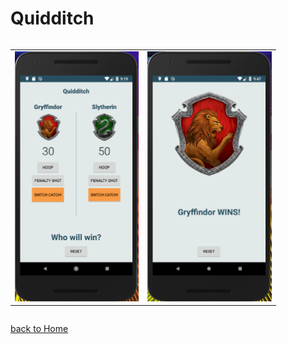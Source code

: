 Quidditch
=========

<div style="overflow-x:auto;">
	<table align="center" cellspacing="0" cellpadding="0" style="border: none; border-collapse:collapse">
		<tr>
			<td align="center"><a href="images/Quidditch1.PNG"><img src="images/Quidditch1.PNG" style="max-height: 400px" /></a></td>
			<td align="center"><a href="images/Quidditch2.PNG"><img src="images/Quidditch2.PNG" style="max-height: 400px" /></a></td>
		</tr>
	</table>
</div>

[back to Home](index)
